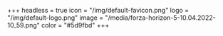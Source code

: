 +++
headless = true
icon = "/img/default-favicon.png"
logo = "/img/default-logo.png"
image = "/media/forza-horizon-5-10.04.2022-10_59.png"
color = "#5d9fbd"
+++
